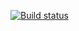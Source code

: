 [![Build status](https://ci.appveyor.com/api/projects/status/cp9hm265pwp8ym6y?svg=true)](https://ci.appveyor.com/project/MihailOkatev/ajs-6-2)
